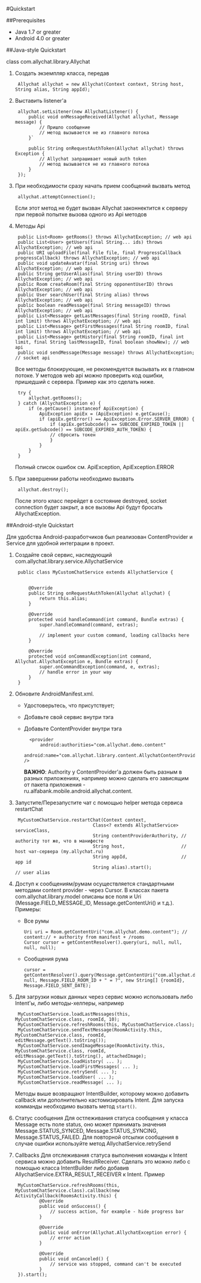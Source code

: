 #Quickstart

##Prerequisites
- Java 1.7 or greater
- Android 4.0 or greater

##Java-style Quickstart

class com.allychat.library.Allychat

1. Создать экземпляр класса, передав 

        Allychat allychat = new Allychat(Context context, String host, String alias, String appId);`
        
2. Выставить listener'a

        allychat.setLsitener(new AllychatListener() {
            public void onMessageReceived(Allychat allychat, Message message) {
                // Пришло сообщение
                // метод вызывается не из главного потока
            }`

            public String onRequestAuthToken(Allychat allychat) throws Exception {
                // Allychat запрашивает новый auth token
                // метод вызывается не из главного потока
            }
        });
        
3. При необходимости сразу начать прием сообщений вызвать метод

        allychat.attemptConnection();
        
    Если этот метод не будет вызван Allychat законнектится к серверу при первой попытке вызова одного из Api методов
    
4. Методы Api

        public List<Room> getRooms() throws AllychatException; // web api
        public List<User> getUsers(final String... ids) throws AllychatException; // web api
        public URI uploadFile(final File file, final ProgressCallback progressCallback) throws AllychatException; // web api
        public void updateAvatar(final String uri) throws AllychatException; // web api
        public String getUserAlias(final String userID) throws AllychatException; // web api
        public Room createRoom(final String opponentUserID) throws AllychatException; // web api
        public User searchUser(final String alias) throws AllychatException; // web api
        public boolean readMessage(final String messageID) throws AllychatException; // web api
        public List<Message> getLastMessages(final String roomID, final int limit) throws AllychatException; // web api
        public List<Message> getFirstMessages(final String roomID, final int limit) throws AllychatException; // web api
        public List<Message> getHistory(final String roomID, final int limit, final String lastMessageID, final boolean showNew); // web api
        public void sendMessage(Message message) throws AllychatException; // socket api

   Все методы блокирующие, не рекомендуется вызывать их в главном потоке. У методов web api можно проверить код ошибки, пришедший с сервера.
   Пример как это сделать ниже.
   
        try {
            allychat.getRooms();
        } catch (AllychatException e) {
            if (e.getCause() instanceof ApiException) {
                ApiException apiEx = (ApiException) e.getCause();
                if (apiEx.getError() == ApiException.Error.SERVER_ERROR) {
                    if (apiEx.getSubcode() == SUBCODE_EXPIRED_TOKEN || apiEx.getSubcode() == SUBCODE_EXPIRED_AUTH_TOKEN) {
                    // сбросить токен
                    }
                }
            }
        }
        
   Полный список ошибок см. ApiException, ApiException.ERROR

5. При завершении работы необходимо вызвать

        allychat.destroy();
        
   После этого класс перейдет в состояние destroyed, socket connection будет закрыт, а все вызовы Api будут бросать AllychatException.



##Android-style Quickstart


Для удобства Android-разработчиков был реализован ContentProvider и Service для удобной интеграции в проект.

1. Создайте свой сервис, наследующий com.allychat.library.service.AllychatService

        public class MyCustomChatService extends AllychatService {


	        @Override
	        public String onRequestAuthToken(Allychat allychat) {
	            return this.alias;
	        }

	        @Override
	        protected void handleCommand(int command, Bundle extras) {
	            super.handleCommand(command, extras);
	
	            // implement your custom command, loading callbacks here
	        }
	
	        @Override
	        protected void onCommandException(int command, Allychat.AllychatException e, Bundle extras) {
	            super.onCommandException(command, e, extras);
	            // handle error in your way
	        }
        }

2. Обновите AndroidManifest.xml.
    - Удостоверьтесь, что <uses-permission android:name="android.permission.INTERNET" /> присутствует;
    - Добавьте свой сервис внутри тэга <application></application>
        <service android:name=".MyCustomChatService" />
    - Добавьте ContentProvider внутри тэга <application></application>
    
            <provider
                android:authorities="com.allychat.demo.content"
                android:name="com.allychat.library.content.AllychatContentProvider" />  
      **ВАЖНО**: Authority у ContentProvider'a должен быть разным в разных приложениях, например можно сделать его зависящим от пакета
      приложения - ru.alfabank.mobile.android.allychat.content.

3. Запустите/Перезапустите чат с помощью helper метода сервиса restartChat

        MyCustomChatService.restartChat(Context context,
                                    Class<? extends AllychatService> serviceClass,
                                    String contentProviderAuthority, // authority тот же, что в манифесте
                                    String host,                     // host чат-сервера (my.allychat.ru)
                                    String appId,                    // app id
                                    String alias).start();                   // user alias


4. Доступ к сообщениям/румам осуществляется стандартными методами content provider - через Cursor.
   В классах пакета com.allychat.library.model описаны все поля и Uri (Message.FIELD_MESSAGE_ID, Message.getContentUri() и т.д.).
   Примеры:

   - Все румы
   
         Uri uri = Room.getContentUri("com.allychat.demo.content"); // content:// + authority from manifest + /rooms
         Cursor cursor = getContentResolver().query(uri, null, null, null, null);
        
   - Сообщения рума
   
         cursor = getContentResolver().query(Message.getContentUri("com.allychat.demo.content"), null, Message.FIELD_ROOM_ID + " = ?", new String[] {roomId}, Message.FIELD_SENT_DATE);

5. Для загрузки новых данных через сервис можно использовать либо Intent'ы, либо методы-хелперы, например

	    MyCustomChatService.loadLastMessages(this, MyCustomChatService.class, roomId, 10);
	    MyCustomChatService.refreshRooms(this, MyCustomChatService.class);
	    MyCustomChatService.sendTextMessage(RoomActivity.this, MyCustomChatService.class, roomId, editMessage.getText().toString());
	    MyCustomChatService.sendImageMessage(RoomActivity.this, MyCustomChatService.class, roomId, editMessage.getText().toString(), attachedImage);
	    MyCustomChatService.loadHistory( ... );
	    MyCustomChatService.loadFirstMessages( ... );
	    MyCustomChatService.retrySend( ... );
	    MyCustomChatService.loadUser( ... );
	    MyCustomChatService.readMessage( ... );
	    
   Методы выше возвращают IntentBuilder, которому можно добавить callback или дополнительно кастомизировать Intent. Для запуска комманды
   необходимо вызвать метод `start()`.

6. Статус сообщения
   Для остлеживания статуса сообщения у класса Message есть поле status, оно может принимать значения Message.STATUS_SYNCED,
   Message.STATUS_SYNCING, Message.STATUS_FAILED. Для повторной отсылки сообщения в случае ошибки используйте метод AllychatService.retrySend

7. Callbacks
   Для отслеживания статуса выполнения команды к Intent сервиса можно добавить ResultReceiver. Сделать это можно либо с помощью класса
   IntentBuilder либо добавив AllychatService.EXTRA_RESULT_RECEIVER к Intent.
   Пример
   
        MyCustomChatService.refreshRooms(this, MyCustomChatService.class).callback(new ActivityCallback(RoomsActivity.this) {
                @Override
                public void onSuccess() {
                    // success action, for example - hide progress bar
                }

                @Override
                public void onError(Allychat.AllychatException error) {
                    // error action
                }

                @Override
                public void onCanceled() {
                    // service was stopped, command can't be executed
                }
        }).start();
